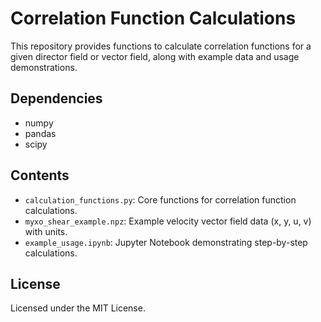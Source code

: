 # Correlation Function Calculations
This repository provides functions to calculate correlation functions for a given director field or vector field, along with example data and usage demonstrations.

## Dependencies
- numpy
- pandas
- scipy


## Contents
- `calculation_functions.py`: Core functions for correlation function calculations.
- `myxo_shear_example.npz`: Example velocity vector field data (x, y, u, v) with units.
- `example_usage.ipynb`: Jupyter Notebook demonstrating step-by-step calculations.


## License
Licensed under the MIT License. 
